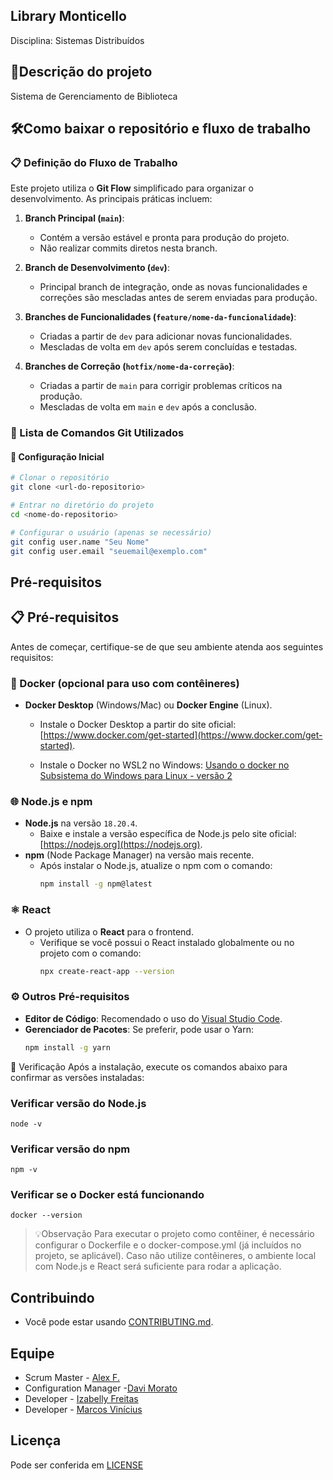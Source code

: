 Library Monticello
--------------------------------------
Disciplina: Sistemas Distribuídos


📄Descrição do projeto
-------------------------------------
Sistema de Gerenciamento de Biblioteca


🛠️Como baixar o repositório e fluxo de trabalho
-------------------------------------
### 📋 Definição do Fluxo de Trabalho

Este projeto utiliza o **Git Flow** simplificado para organizar o desenvolvimento. As principais práticas incluem:

1. **Branch Principal (`main`)**:
   - Contém a versão estável e pronta para produção do projeto.
   - Não realizar commits diretos nesta branch.

2. **Branch de Desenvolvimento (`dev`)**:
   - Principal branch de integração, onde as novas funcionalidades e correções são mescladas antes de serem enviadas para produção.

3. **Branches de Funcionalidades (`feature/nome-da-funcionalidade`)**:
   - Criadas a partir de `dev` para adicionar novas funcionalidades.
   - Mescladas de volta em `dev` após serem concluídas e testadas.

4. **Branches de Correção (`hotfix/nome-da-correção`)**:
   - Criadas a partir de `main` para corrigir problemas críticos na produção.
   - Mescladas de volta em `main` e `dev` após a conclusão.

### 📖 Lista de Comandos Git Utilizados

#### 🔄 Configuração Inicial
```bash
# Clonar o repositório
git clone <url-do-repositorio>

# Entrar no diretório do projeto
cd <nome-do-repositorio>

# Configurar o usuário (apenas se necessário)
git config user.name "Seu Nome"
git config user.email "seuemail@exemplo.com"
```

Pré-requisitos
-------------------------------------
## 📋 Pré-requisitos

Antes de começar, certifique-se de que seu ambiente atenda aos seguintes requisitos:

### 🐳 Docker (opcional para uso com contêineres)
- **Docker Desktop** (Windows/Mac) ou **Docker Engine** (Linux).
  - Instale o Docker Desktop a partir do site oficial: [https://www.docker.com/get-started](https://www.docker.com/get-started).

  - Instale o Docker no WSL2 no Windows:
[Usando o docker no Subsistema do Windows para Linux - versão 2](https://code.visualstudio.com/blogs/2020/03/02/docker-in-wsl2)

### 🌐 Node.js e npm
- **Node.js** na versão `18.20.4`.
  - Baixe e instale a versão específica de Node.js pelo site oficial: [https://nodejs.org](https://nodejs.org).
- **npm** (Node Package Manager) na versão mais recente.
  - Após instalar o Node.js, atualize o npm com o comando:
    ```bash
    npm install -g npm@latest
    ```

### ⚛️ React
- O projeto utiliza o **React** para o frontend.
  - Verifique se você possui o React instalado globalmente ou no projeto com o comando:
    ```bash
    npx create-react-app --version
    ```

### ⚙️ Outros Pré-requisitos
- **Editor de Código**: Recomendado o uso do [Visual Studio Code](https://code.visualstudio.com/).
- **Gerenciador de Pacotes**: Se preferir, pode usar o Yarn:
  ```bash
  npm install -g yarn
🚀 Verificação
Após a instalação, execute os comandos abaixo para confirmar as versões instaladas:

### Verificar versão do Node.js
```
node -v
```
### Verificar versão do npm
```
npm -v
```
### Verificar se o Docker está funcionando
```
docker --version
```
>💡Observação
Para executar o projeto como contêiner, é necessário configurar o Dockerfile e o docker-compose.yml (já incluídos no projeto, se aplicável).
Caso não utilize contêineres, o ambiente local com Node.js e React será suficiente para rodar a aplicação.

Contribuindo
-------------------------------------
- Você pode estar usando [CONTRIBUTING.md](https://github.com/DaviM-afk/Sistemas-Distribuidos/blob/main/CONTRIBUTING.md).

Equipe
-------------------------------------
* Scrum Master - [Alex F.](https://github.com/alexfrnn)
* Configuration Manager  -[Davi Morato](https://github.com/DaviM-afk)
* Developer - [Izabelly Freitas](https://github.com/Izahfreitas)
* Developer - [Marcos Vinícius](https://github.com/Marcosvfnascimento)

Licença
-------------------------------------
Pode ser conferida em [LICENSE](https://github.com/DaviM-afk/Sistemas-Distribuidos/blob/main/LICENSE)
